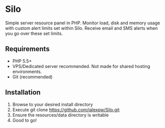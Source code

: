 # Silo
Simple server resource panel in PHP. Monitor load, disk and memory usage with custom alert limits set within Silo. Receive email and SMS alerts when you go over these set limits.

## Requirements
* PHP 5.5+
* VPS/Dedicated server recommended. Not made for shared hosting environments.
* Git (recommended)

## Installation
1. Browse to your desired install directory
1. Execute git clone https://github.com/ialexpw/Silo.git
1. Ensure the resources/data directory is writable
1. Good to go!
